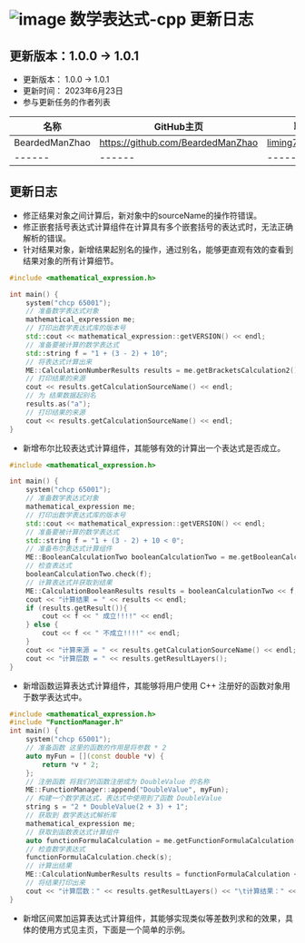 # ![image](https://user-images.githubusercontent.com/113756063/203919312-dcec4a61-2136-4af2-a361-66b2ed4e6a54.png) 数学表达式-cpp 更新日志

## 更新版本：1.0.0 -> 1.0.1

* 更新版本： 1.0.0 -> 1.0.1
* 更新时间： 2023年6月23日
* 参与更新任务的作者列表

| 名称             | GitHub主页                          | 联系方式              |
|----------------|-----------------------------------|-------------------|
| BeardedManZhao | https://github.com/BeardedManZhao | liming7887@qq.com |
| ------         | ------                            | ------            |

## 更新日志

* 修正结果对象之间计算后，新对象中的sourceName的操作符错误。
* 修正嵌套括号表达式计算组件在计算具有多个嵌套括号的表达式时，无法正确解析的错误。
* 针对结果对象，新增结果起别名的操作，通过别名，能够更直观有效的查看到结果对象的所有计算细节。

```c++
#include <mathematical_expression.h>

int main() {
    system("chcp 65001");
    // 准备数学表达式对象
    mathematical_expression me;
    // 打印出数学表达式库的版本号
    std::cout << mathematical_expression::getVERSION() << endl;
    // 准备要被计算的数学表达式
    std::string f = "1 + (3 - 2) + 10";
    // 将表达式计算出来
    ME::CalculationNumberResults results = me.getBracketsCalculation2() << f;
    // 打印结果的来源
    cout << results.getCalculationSourceName() << endl;
    // 为 结果数据起别名
    results.as("a");
    // 打印结果的来源
    cout << results.getCalculationSourceName() << endl;
}
```

* 新增布尔比较表达式计算组件，其能够有效的计算出一个表达式是否成立。

```c++
#include <mathematical_expression.h>

int main() {
    system("chcp 65001");
    // 准备数学表达式对象
    mathematical_expression me;
    // 打印出数学表达式库的版本号
    std::cout << mathematical_expression::getVERSION() << endl;
    // 准备要被计算的数学表达式
    std::string f = "1 + (3 - 2) + 10 < 0";
    // 准备布尔表达式计算组件
    ME::BooleanCalculationTwo booleanCalculationTwo = me.getBooleanCalculation2();
    // 检查表达式
    booleanCalculationTwo.check(f);
    // 计算表达式并获取到结果
    ME::CalculationBooleanResults results = booleanCalculationTwo << f;
    cout << "计算结果 = " << results << endl;
    if (results.getResult()){
        cout << f << " 成立!!!!" << endl;
    } else {
        cout << f << " 不成立!!!!" << endl;
    }
    cout << "计算来源 = " << results.getCalculationSourceName() << endl;
    cout << "计算层数 = " << results.getResultLayers();
}
```

* 新增函数运算表达式计算组件，其能够将用户使用 C++ 注册好的函数对象用于数学表达式中。

```c++
#include <mathematical_expression.h>
#include "FunctionManager.h"
int main() {
    system("chcp 65001");
    // 准备函数 这里的函数的作用是将参数 * 2
    auto myFun = [](const double *v) {
        return *v * 2;
    };
    // 注册函数 将我们的函数注册成为 DoubleValue 的名称
    ME::FunctionManager::append("DoubleValue", myFun);
    // 构建一个数学表达式，表达式中使用到了函数 DoubleValue
    string s = "2 * DoubleValue(2 + 3) + 1";
    // 获取到 数学表达式解析库
    mathematical_expression me;
    // 获取到函数表达式计算组件
    auto functionFormulaCalculation = me.getFunctionFormulaCalculation();
    // 检查数学表达式
    functionFormulaCalculation.check(s);
    // 计算出结果
    ME::CalculationNumberResults results = functionFormulaCalculation << s;
    // 将结果打印出来
    cout << "计算层数：" << results.getResultLayers() << "\t计算结果：" << results << "\t计算来源：" << results.getCalculationSourceName() << endl;
}
```

* 新增区间累加运算表达式计算组件，其能够实现类似等差数列求和的效果，具体的使用方式见主页，下面是一个简单的示例。




